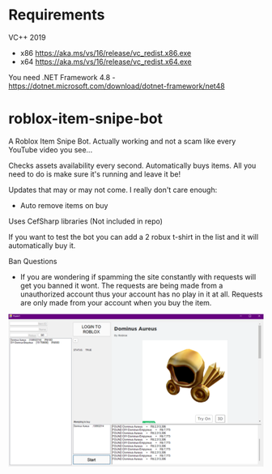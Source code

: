 # Requirements

VC++ 2019
- x86 https://aka.ms/vs/16/release/vc_redist.x86.exe
- x64 https://aka.ms/vs/16/release/vc_redist.x64.exe

You need .NET Framework 4.8 - https://dotnet.microsoft.com/download/dotnet-framework/net48

# roblox-item-snipe-bot
A Roblox Item Snipe Bot. Actually working and not a scam like every YouTube video you see... 

Checks assets availability every second. 
Automatically buys items. 
All you need to do is make sure it's running and leave it be!

Updates that may or may not come. I really don't care enough:
- Auto remove items on buy

Uses CefSharp libraries (Not included in repo)

If you want to test the bot you can add a 2 robux t-shirt in the list and it will automatically buy it.

Ban Questions
- If you are wondering if spamming the site constantly with requests will get you banned it wont. The requests are being made from a unauthorized account thus your account has no play in it at all. Requests are only made from your account when you buy the item. 

![Bot](shot.png)


